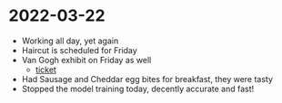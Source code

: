 # 2022-03-22
- Working all day, yet again
- Haircut is scheduled for Friday
- Van Gogh exhibit on Friday as well
	- [ticket](van_gogh_tickets.pdf)
- Had Sausage and Cheddar egg bites for breakfast, they were tasty
- Stopped the model training today, decently accurate and fast!